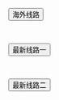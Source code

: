 <!DOCTYPE html PUBLIC "-//W3C//DTD XHTML 1.0 Transitional//EN" "http://www.w3.org/TR/xhtml1/DTD/xhtml1-transitional.dtd">
<html xmlns="http://www.w3.org/1999/xhtml">
<head>
<meta http-equiv="Content-Type" content="text/html; charset=gb2312" />
<title>无标题文档</title>
</head>

<body>
 <div class="navigation-content">
    <div class="line">
      <p>
        <button class="button" onClick="javascript:window.location.href='http://sex508.xyz'">海外线路</button>
      </p>
      <p>&nbsp;</p>
      <p>
         <button class="button" onClick="javascript:window.location.href='http://sex508.xyz'">最新线路一</button>
      </p>
      <p>&nbsp;</p>
      <p>
         <button class="button" onClick="javascript:window.location.href='http://sex508.xyz'">最新线路二</button>
     </p>
      <form name="form1" method="post" action="">
        <label></label>
      </form>
      <p>&nbsp;</p>
      <p>&nbsp;</p>
    </div>
</body>
</html>
